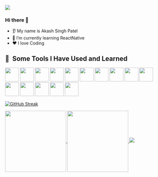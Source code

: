 <img src="https://capsule-render.vercel.app/api?type=waving&color=auto&height=100&section=header&fontSize=32" />

### Hi there 👋
* 👂 My name is Akash Singh Patel
* 🌱 I’m currently learning ReactNative
* ❤️ I love Coding


<h2> 🚀 &nbsp;Some Tools I Have Used and Learned</h2>
<p align="left">
  <img src="https://cdn.jsdelivr.net/gh/devicons/devicon/icons/html5/html5-original.svg" width="45" height="45"/>
  <img src="https://cdn.jsdelivr.net/gh/devicons/devicon/icons/css3/css3-original.svg" width="45" height="45"/>
  <img src="https://cdn.jsdelivr.net/gh/devicons/devicon/icons/tailwindcss/tailwindcss-original.svg" width="45" height="45"/>
<img src="https://cdn.jsdelivr.net/gh/devicons/devicon/icons/vscode/vscode-original.svg" width="45" height="45"/>
<img src="https://cdn.jsdelivr.net/gh/devicons/devicon/icons/javascript/javascript-original.svg"  width="45" height="45"/>
<img src="https://cdn.jsdelivr.net/gh/devicons/devicon/icons/vercel/vercel-original.svg"  width="45" height="45"/>
  <img src="https://cdn.jsdelivr.net/gh/devicons/devicon/icons/react/react-original.svg"  width="45" height="45"/>
   <img src="https://cdn.jsdelivr.net/gh/devicons/devicon/icons/mongoose/mongoose-original.svg" width="45" height="45"/>
  <img src="https://cdn.jsdelivr.net/gh/devicons/devicon/icons/mongodb/mongodb-original.svg" width="45" height="45"/>
   <img src="https://cdn.jsdelivr.net/gh/devicons/devicon/icons/nodejs/nodejs-original.svg" width="45" height="45"/>
  <img src="https://cdn.jsdelivr.net/gh/devicons/devicon/icons/express/express-original.svg" width="45" height="45"/>
  <img src="https://cdn.jsdelivr.net/gh/devicons/devicon/icons/nextjs/nextjs-original.svg" width="45" height="45"/>
  <img src="https://cdn.jsdelivr.net/gh/devicons/devicon/icons/java/java-original.svg" width="45" height="45"/>
  <img src="https://cdn.jsdelivr.net/gh/devicons/devicon/icons/git/git-original.svg" width="45" height="45"/>
  <img src="https://cdn.jsdelivr.net/gh/devicons/devicon/icons/postman/postman-original.svg" width="45" height="45"/>
</p>

[![GitHub Streak](https://streak-stats.demolab.com/?user=Akashpatel9&theme=dark&currStreakNum=2FD3EB&fire=pink&sideLabels=F00&date_format=[Y.]n.j)](https://git.io/streak-stats)

<a href="https://github.com/Akashpatel9/github-readme-stats">
  <img height=200 align="center" src="https://github-readme-stats.vercel.app/api?username=Akashpatel9&theme=transparent" />
</a>
<a href="https://github.com/Akashpatel9/convoychat">
  <img height=200 align="center" src="https://github-readme-stats.vercel.app/api/top-langs?username=Akashpatel9&layout=compact&langs_count=8&card_width=320&theme=transparent" />
</a>

<img src="https://capsule-render.vercel.app/api?type=waving&color=auto&height=100&section=footer&fontSize=32" />
